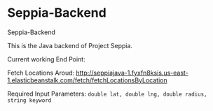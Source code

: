 # Seppia-Backend
Seppia-Backend

This is the Java backend of Project Seppia.

Current working End Point:

Fetch Locations Aroud: http://seppiajava-1.fyxfn8ksis.us-east-1.elasticbeanstalk.com/fetch/fetchLocationsByLocation

Required Input Parameters: `double lat, double lng, double radius, string keyword`
